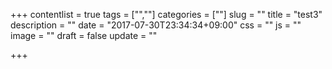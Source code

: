 +++
contentlist = true
tags = ["",""]
categories = [""]
slug = ""
title = "test3"
description = ""
date = "2017-07-30T23:34:34+09:00"
css = ""
js = ""
image = ""
draft = false
update = ""

+++
